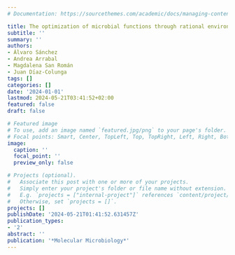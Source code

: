```yaml
---
# Documentation: https://sourcethemes.com/academic/docs/managing-content/

title: The optimization of microbial functions through rational environmental manipulations
subtitle: ''
summary: ''
authors:
- Álvaro Sánchez
- Andrea Arrabal
- Magdalena San Román
- Juan Dı́az-Colunga
tags: []
categories: []
date: '2024-01-01'
lastmod: 2024-05-21T03:41:52+02:00
featured: false
draft: false

# Featured image
# To use, add an image named `featured.jpg/png` to your page's folder.
# Focal points: Smart, Center, TopLeft, Top, TopRight, Left, Right, BottomLeft, Bottom, BottomRight.
image:
  caption: ''
  focal_point: ''
  preview_only: false

# Projects (optional).
#   Associate this post with one or more of your projects.
#   Simply enter your project's folder or file name without extension.
#   E.g. `projects = ["internal-project"]` references `content/project/deep-learning/index.md`.
#   Otherwise, set `projects = []`.
projects: []
publishDate: '2024-05-21T01:41:52.631457Z'
publication_types:
- '2'
abstract: ''
publication: '*Molecular Microbiology*'
---
```

